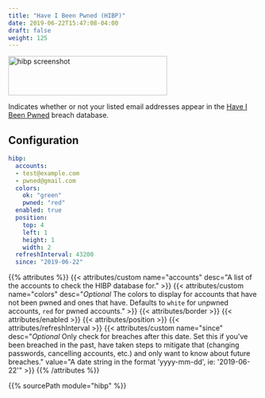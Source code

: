 ```yaml
---
title: "Have I Been Pwned (HIBP)"
date: 2019-06-22T15:47:08-04:00
draft: false
weight: 125
---
```


<img class="screenshot" src="/imgs/modules/hibp.png" width="320" height="79" alt="hibp screenshot" />

Indicates whether or not your listed email addresses appear in the [Have I Been Pwned](https://haveibeenpwned.com) breach database.

## Configuration

```yaml
hibp:
  accounts:
  - test@example.com
  - pwned@gmail.com
  colors:
    ok: "green"
    pwned: "red"
  enabled: true
  position:
    top: 4
    left: 1
    height: 1
    width: 2
  refreshInterval: 43200
  since: "2019-06-22"
```
{{% attributes %}}
  {{< attributes/custom name="accounts" desc="A list of the accounts to check the HIBP database for." >}}
  {{< attributes/custom name="colors" desc="_Optional_ The colors to display for accounts that have not been pwned and ones that have. Defaults to `white` for unpwned accounts, `red` for pwned accounts." >}}
  {{< attributes/border >}}
  {{< attributes/enabled >}}
  {{< attributes/position >}}
  {{< attributes/refreshInterval >}}
  {{< attributes/custom name="since" desc="_Optional_ Only check for breaches after this date. Set this if you've been breached in the past, have taken steps to mitigate that (changing passwords, cancelling accounts, etc.) and only want to know about future breaches." value="A date string in the format 'yyyy-mm-dd', ie: '2019-06-22'" >}}
{{% /attributes %}}

{{% sourcePath module="hibp" %}}